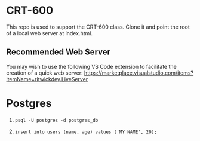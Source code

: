 # CRT-600

This repo is used to support the CRT-600 class. Clone it and point the root of a local web server at index.html. 

## Recommended Web Server
You may wish to use the following VS Code extension to facilitate the creation of a quick web server: 
https://marketplace.visualstudio.com/items?itemName=ritwickdey.LiveServer

# Postgres

1. `psql -U postgres -d postgres_db`

2. `insert into users (name, age) values ('MY NAME', 20);`
